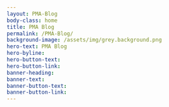 ```yaml
---
layout: PMA-Blog
body-class: home
title: PMA Blog
permalink: /PMA-Blog/
background-image: /assets/img/grey.background.png
hero-text: PMA Blog
hero-byline:
hero-button-text: 
hero-button-link: 
banner-heading: 
banner-text: 
banner-button-text: 
banner-button-link: 
---
```

